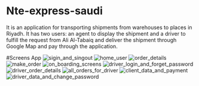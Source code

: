 # Nte-express-saudi
It is an application for transporting shipments from warehouses to places in Riyadh. It has two users: an agent to display the shipment and a driver to fulfill the request from Ali Al-Tabaiq and deliver the shipment through Google Map and pay through the application.

#Screens App
![sigin_and_singout](https://github.com/eslamandroid12345/Nte-express-saudi/assets/96002614/2f6f6bda-0379-460a-bf97-739f53c2a434)
![home_user](https://github.com/eslamandroid12345/Nte-express-saudi/assets/96002614/4e1e1879-8f7a-469c-be17-0222cf3966cc)
![order_details](https://github.com/eslamandroid12345/Nte-express-saudi/assets/96002614/80a0d502-2796-41fa-85de-bfa0282416e0)
![make_order](https://github.com/eslamandroid12345/Nte-express-saudi/assets/96002614/90a8df84-8cb4-42ee-9405-09060e2e81eb)
![on_boarding_screens](https://github.com/eslamandroid12345/Nte-express-saudi/assets/96002614/b94deabd-e371-4788-800b-dcd12a9867c2)
![driver_login_and_forget_password](https://github.com/eslamandroid12345/Nte-express-saudi/assets/96002614/cb594522-11e2-4b5c-b96a-fb01d8bb0368)
![driver_order_details](https://github.com/eslamandroid12345/Nte-express-saudi/assets/96002614/420d8c25-4692-4753-8ec0-ce15f1270c14)
![all_orders_for_driver](https://github.com/eslamandroid12345/Nte-express-saudi/assets/96002614/086ba306-6344-4d45-8fe8-73d768f81a5a)
![client_data_and_payment](https://github.com/eslamandroid12345/Nte-express-saudi/assets/96002614/2a5e344a-0768-4371-9b25-e2fe513ce282)
![driver_data_and_change_password](https://github.com/eslamandroid12345/Nte-express-saudi/assets/96002614/d42087a8-def2-4c07-b9e2-a9ee267995bd)

